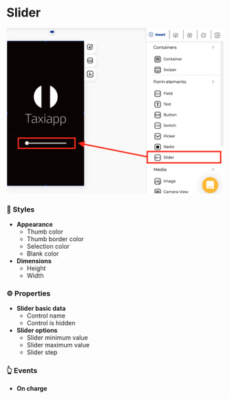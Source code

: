 # Slider

![](../../../.gitbook/assets/captura-de-pantalla-2020-02-07-a-la-s-9.34.30.png)



### 🎨 Styles

* **Appearance**
  * Thumb color
  * Thumb border color
  * Selection color 
  * Blank color
* **Dimensions**
  * Height
  * Width

### ⚙ Properties

* **Slider basic data**
  * Control name
  * Control is hidden
* **Slider options**
  * Slider minimum value
  * Slider maximum value
  * Slider step

### 👆 Events

* **On charge**

